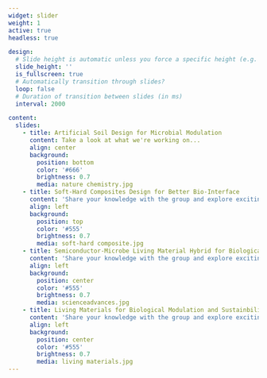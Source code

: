 ```yaml
---
widget: slider
weight: 1
active: true
headless: true

design:
  # Slide height is automatic unless you force a specific height (e.g. '400px')
  slide_height: ''
  is_fullscreen: true
  # Automatically transition through slides?
  loop: false
  # Duration of transition between slides (in ms)
  interval: 2000

content:
  slides:
    - title: Artificial Soil Design for Microbial Modulation
      content: Take a look at what we're working on...
      align: center
      background:
        position: bottom
        color: '#666'
        brightness: 0.7
        media: nature chemistry.jpg     
    - title: Soft-Hard Composites Design for Better Bio-Interface
      content: 'Share your knowledge with the group and explore exciting new topics together!'
      align: left
      background:
        position: top
        color: '#555'
        brightness: 0.7
        media: soft-hard composite.jpg        
    - title: Semiconductor-Microbe Living Material Hybrid for Biological Modulation
      content: 'Share your knowledge with the group and explore exciting new topics together!'
      align: left
      background:
        position: center
        color: '#555'
        brightness: 0.7
        media: scienceadvances.jpg        
    - title: Living Materials for Biological Modulation and Sustainbility
      content: 'Share your knowledge with the group and explore exciting new topics together!'
      align: left
      background:
        position: center
        color: '#555'
        brightness: 0.7
        media: living materials.jpg
---
```

